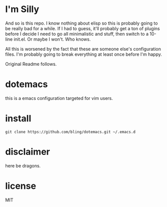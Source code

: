 I'm Silly
=========

And so is this repo. I know nothing about elisp so this is probably going to be
really bad for a while. If I had to guess, it'll probably get a ton of plugins
before I decide I need to go all minimalistic and stuff, then switch to a
10-line init.el. Or maybe I won't. Who knows.

All this is worsened by the fact that these are someone else's configuration
files. I'm probably going to break everything at least once before I'm happy.

Original Readme follows.

dotemacs
========

this is a emacs configuration targeted for vim users.

install
=======

`git clone https://github.com/bling/dotemacs.git ~/.emacs.d`

disclaimer
==========

here be dragons.

license
==========

MIT
